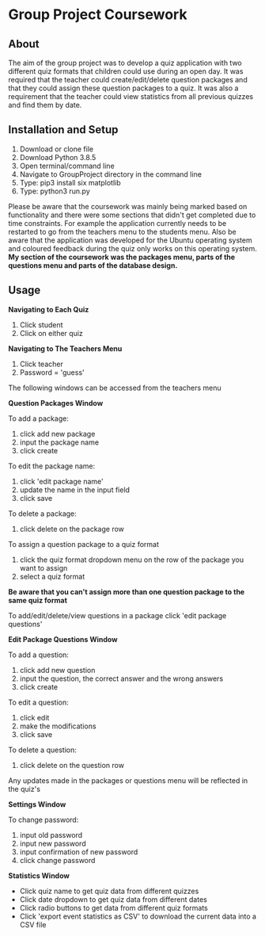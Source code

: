 # Group Project Coursework

## About

The aim of the group project was to develop a quiz application with two different quiz formats that children 
could use during an open day. It was required that the teacher could create/edit/delete question packages and that
they could assign these question packages to a quiz. It was also a requirement that the teacher could view statistics
from all previous quizzes and find them by date.  

## Installation and Setup

1. Download or clone file
2. Download Python 3.8.5
3. Open terminal/command line
5. Navigate to GroupProject directory in the command line
6. Type: pip3 install six matplotlib
7. Type: python3 run.py

Please be aware that the coursework was mainly being marked based on functionality and there
were some sections that didn't get completed due to time constraints. For example the application
currently needs to be restarted to go from the teachers menu to the students menu. Also be aware that the application was developed for the Ubuntu operating system and coloured feedback during the quiz only works on this operating system.
**My section of the coursework was the packages menu, parts of the questions menu and parts of the database design.**

## Usage

**Navigating to Each Quiz**

1. Click student
2. Click on either quiz

**Navigating to The Teachers Menu**

1. Click teacher
2. Password = 'guess'

The following windows can be accessed from the teachers menu

**Question Packages Window**

To add a package: 
1. click add new package
2. input the package name
3. click create

To edit the package name: 
1. click 'edit package name'
2. update the name in the input field
3. click save

To delete a package: 
1. click delete on the package row

To assign a question package to a quiz format
1. click the quiz format dropdown menu on the row of the package you want to assign
2. select a quiz format

**Be aware that you can't assign more than one question package to the same quiz format**

To add/edit/delete/view questions in a package click 'edit package questions'

**Edit Package Questions Window**

To add a question: 
1. click add new question
2. input the question, the correct answer and the wrong answers
3. click create

To edit a question:
1. click edit
2. make the modifications
3. click save

To delete a question:
1. click delete on the question row

Any updates made in the packages or questions menu will be reflected in the quiz's

**Settings Window**

To change password:
1. input old password
2. input new password
3. input confirmation of new password
4. click change password

**Statistics Window**

* Click quiz name to get quiz data from different quizzes
* Click date dropdown to get quiz data from different dates
* Click radio buttons to get data from different quiz formats
* Click 'export event statistics as CSV' to download the current data into a CSV file





